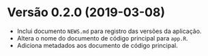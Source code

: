 # Versão 0.2.0 (2019-03-08)
* Inclui documento `NEWS.md` para registro das versões da aplicação.
* Altera o nome do documento de código principal para `app.R`.
* Adiciona metadados aos documento de código principal.
